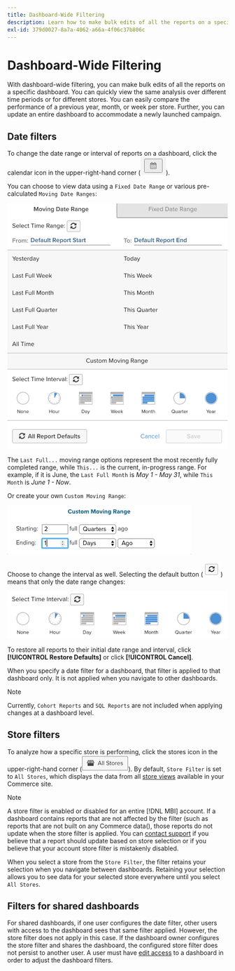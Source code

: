 ```yaml
---
title: Dashboard-Wide Filtering
description: Learn how to make bulk edits of all the reports on a specific dashboard.
exl-id: 379d0027-8a7a-4062-a66a-4f06c37b806c
---
```

# Dashboard-Wide Filtering

With dashboard-wide filtering, you can make bulk edits of all the reports on a specific dashboard. You can quickly view the same analysis over different time periods or for different stores. You can easily compare the performance of a previous year, month, or week per store. Further, you can update an entire dashboard to accommodate a newly launched campaign.

## Date filters

To change the date range or interval of reports on a dashboard, click the calendar icon in the upper-right-hand corner (![calendar](../../assets/calendar-button.png)).

You can choose to view data using a `Fixed Date Range` or various pre-calculated `Moving Date Ranges`:

![moving date ranges](../../assets/moving_date_ranges.png)

The `Last Full...` moving range options represent the most recently fully completed range, while `This...` is the current, in-progress range. For example, if it is June, the `Last Full Month` is _May 1 - May 31_, while `This Month` is _June 1 - Now_.

Or create your own `Custom Moving Range`\:

![custom moving range](../../assets/custom-moving-range.png)

Choose to change the interval as well. Selecting the default button (![time interval default](../../assets/time_interval_default.png)) means that only the date range changes:

![time interval](../../assets/time_interval.png)

To restore all reports to their initial date range and interval, click **[!UICONTROL Restore Defaults]** or click **[!UICONTROL Cancel]**.

When you specify a date filter for a dashboard, that filter is applied to that dashboard only. It is not applied when you navigate to other dashboards.

>[!NOTE]
>
>Currently, `Cohort Reports` and `SQL Reports` are not included when applying changes at a dashboard level.

## Store filters

To analyze how a specific store is performing, click the stores icon in the upper-right-hand corner (![Store Filter](../../assets/store-filter.png)). By default, `Store Filter` is set to `All Stores`, which displays the data from all [store views](https://experienceleague.adobe.com/docs/commerce-admin/stores-sales/site-store/store-views.html) available in your Commerce site.

>[!NOTE]
>
>A store filter is enabled or disabled for an entire [!DNL MBI] account. If a dashboard contains reports that are not affected by the filter (such as reports that are not built on any Commerce data(), those reports do not update when the store filter is applied. You can [contact support](https://experienceleague.adobe.com/docs/commerce-knowledge-base/kb/troubleshooting/miscellaneous/mbi-service-policies.html?lang=en) if you believe that a report should update based on store selection or if you believe that your account store filter is mistakenly disabled.

When you select a store from the `Store Filter`, the filter retains your selection when you navigate between dashboards. Retaining your selection allows you to see data for your selected store everywhere until you select `All Stores`.

## Filters for shared dashboards

For shared dashboards, if one user configures the date filter, other users with access to the dashboard sees that same filter applied. However, the store filter does not apply in this case. If the dashboard owner configures the store filter and shares the dashboard, the configured store filter does not persist to another user. A user must have [edit access](../../data-user/dashboards/share-dashboard-with-users.md) to a dashboard in order to adjust the dashboard filters.
